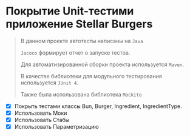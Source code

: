 # Покрытие Unit-тестими приложение Stellar Burgers
> В данном проекте автотесты написаны на <code>Java</code> 
> 
> <code>Jacoco</code> формирует отчет о запуске тестов. 
> 
> Для автоматизированной сборки проекта используется <code>Maven</code>.
> 
> В качестве библиотеки для модульного тестирования используется <code>JUnit 4</code>.
>
> Также была использована библиотека <code>Mockito</code>
>
- [x] Покрыть тестами классы Bun, Burger, Ingredient, IngredientType. 
- [x] Использовать Моки
- [x] Использовать Cтабы
- [x] Использовать Параметризацию
